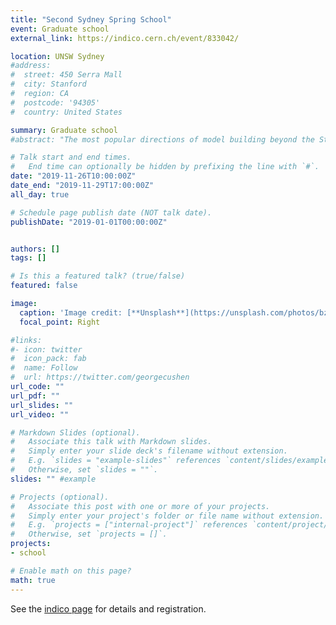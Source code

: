 ```yaml
---
title: "Second Sydney Spring School"
event: Graduate school
external_link: https://indico.cern.ch/event/833042/

location: UNSW Sydney
#address:
#  street: 450 Serra Mall
#  city: Stanford
#  region: CA
#  postcode: '94305'
#  country: United States

summary: Graduate school
#abstract: "The most popular directions of model building beyond the Standard Model focus on new phenomena at short distances, corresponding to high-energy scales. As an alternative direction, we have developed a novel class of low-energy solutions to the neutrino mass and strong-CP problems at a new infrared gravitational scale, which is numerically coincident with the scale of dark energy. In my talk, I will mainly focus on the gravitational neutrino mass mechanism and will discuss some of the model's phenomenological implications. In particular, I will explain the weakening of the cosmological neutrino mass bounds, the possibility of dark energy decay, and the distinction between Majorana and Dirac neutrinos through astrophysical neutrino decays. This talk is based on arXiv:1602.03191, arXiv:1811.01991, and arXiv:1905.01264."

# Talk start and end times.
#   End time can optionally be hidden by prefixing the line with `#`.
date: "2019-11-26T10:00:00Z"
date_end: "2019-11-29T17:00:00Z"
all_day: true

# Schedule page publish date (NOT talk date).
publishDate: "2019-01-01T00:00:00Z"


authors: []
tags: []

# Is this a featured talk? (true/false)
featured: false

image:
  caption: 'Image credit: [**Unsplash**](https://unsplash.com/photos/bzdhc5b3Bxs)'
  focal_point: Right

#links:
#- icon: twitter
#  icon_pack: fab
#  name: Follow
#  url: https://twitter.com/georgecushen
url_code: ""
url_pdf: ""
url_slides: ""
url_video: ""

# Markdown Slides (optional).
#   Associate this talk with Markdown slides.
#   Simply enter your slide deck's filename without extension.
#   E.g. `slides = "example-slides"` references `content/slides/example-slides.md`.
#   Otherwise, set `slides = ""`.
slides: "" #example

# Projects (optional).
#   Associate this post with one or more of your projects.
#   Simply enter your project's folder or file name without extension.
#   E.g. `projects = ["internal-project"]` references `content/project/deep-learning/index.md`.
#   Otherwise, set `projects = []`.
projects:
- school

# Enable math on this page?
math: true
---
```


See the [indico page](https://indico.cern.ch/event/833042/) for details and registration.

